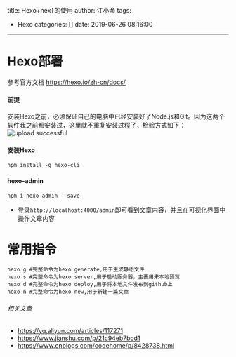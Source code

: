 title: Hexo+nexT的使用
author: 江小渔
tags:
  - Hexo
categories: []
date: 2019-06-26 08:16:00
---
# Hexo部署

参考官方文档 https://hexo.io/zh-cn/docs/

#### 前提

安装Hexo之前，必须保证自己的电脑中已经安装好了Node.js和Git。因为这两个软件我之前都安装过，这里就不重复安装过程了，检验方式如下：
![upload successful](/images/pasted-0.png)

#### 安装Hexo
```
npm install -g hexo-cli
```
#### hexo-admin
```
npm i hexo-admin --save
```
- 登录`http://localhost:4000/admin`即可看到文章内容，并且在可视化界面中操作文章内容

# 常用指令

```
hexo g #完整命令为hexo generate,用于生成静态文件
hexo s #完整命令为hexo server,用于启动服务器，主要用来本地预览
hexo d #完整命令为hexo deploy,用于将本地文件发布到github上
hexo n #完整命令为hexo new,用于新建一篇文章
```



###### 相关文章
- https://yq.aliyun.com/articles/117271
- https://www.jianshu.com/p/21c94eb7bcd1
- https://www.cnblogs.com/codehome/p/8428738.html